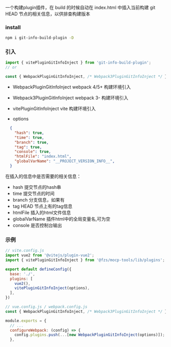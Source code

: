 一个构建plugin插件，在 build 的时候自动在 index.html 中插入当前构建 git HEAD 节点的相关信息，以供排查构建版本


### install

```bash
npm i git-info-build-plugin -D
```


### 引入

```js
import { vitePluginGitInfoInject } from 'git-info-build-plugin';
// or

const { WebpackPluginGitInfoInject, /* Webpack3PluginGitInfoInject */ } = require('git-info-build-plugin');
```


-   WebpackPluginGitInfoInject
  webpack 4/5+ 构建环境引入

-   Webpack3PluginGitInfoInject
  webpack 3- 构建环境引入

-   vitePluginGitInfoInject
  vite 构建环境引入


- options

```json
  {
    "hash": true,
    "time": true,
    "branch": true,
    "tag": true,
    "console": true,
    "htmlFile": "index.html",
    "globalVarName": "__PROJECT_VERSION_INFO__",
  }
```

在插入的信息中是否需要的相关信息：

- hash  提交节点的hash串
- time  提交节点的时间
- branch 分支信息，如果有
- tag  HEAD 节点上有的tag信息
- htmlFile 插入的html文件信息
- globalVarName  插件html中的全局变量名,可为空
- console  是否控制台输出


### 示例
```js
// vite.config.js
import vue2 from '@vitejs/plugin-vue2';
import { vitePluginGitInfoInject } from '@fzs/mocp-tools/lib/plugins';

export default defineConfig({
  base: './',
  plugins: [
    vue2(),
    vitePluginGitInfoInject(options),
  ],
})
```


```js
// vue.config.js / webpack.config.js
const { WebpackPluginGitInfoInject, /* Webpack3PluginGitInfoInject */ } = require('@fzs/mocp-tools/lib/plugins');

module.exports = {
  // ...
  configureWebpack: (config) => {
    config.plugins.push(...[new WebpackPluginGitInfoInject(options)]);
  },
```